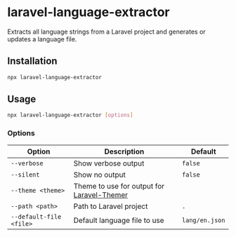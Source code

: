 # laravel-language-extractor

Extracts all language strings from a Laravel project and generates or updates a language file.

## Installation

```bash
npx laravel-language-extractor
```

## Usage

```bash
npx laravel-language-extractor [options]
```

### Options

| Option | Description | Default |
| --- | --- | --- |
| `--verbose` | Show verbose output | `false` |
| `--silent` | Show no output | `false` |
| `--theme <theme>` | Theme to use for output for [Laravel-Themer](https://github.com/qirolab/laravel-themer) |  |
| `--path <path>` | Path to Laravel project | `.` |
| `--default-file <file>` | Default language file to use | `lang/en.json` |
